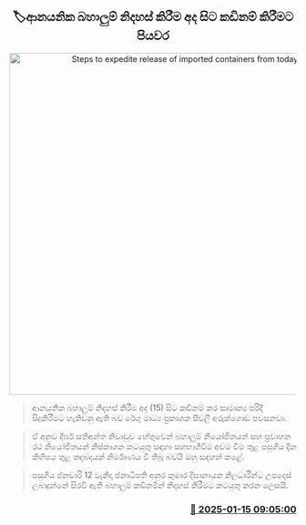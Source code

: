 <p align='center'><b><h2 align='center' title='Steps to expedite release of imported containers from today'>🏷ආනයනික බහාලුම් නිදහස් කිරීම අද සිට කඩිනම් කිරීමට පියවර</h2></b></p>
<p align='center'><img src='https://helakuru.sgp1.cdn.digitaloceanspaces.com/esana/images/lib/orugodawatta-container-1.jpg' width='600' alt='Steps to expedite release of imported containers from today'></p>

> ආනයනික බහාලුම් නිදහස් කිරීම අද (15) සිට කඩිනම් කර සාමාන්‍ය පරිදි සිදුකිරීමට හැකිවනු ඇති බව රේගු මාධ්‍ය ප්‍රකාශක සීවලී අරුක්ගොඩ පවසනවා.

> ඒ අනුව දීර්ඝ සතිඅන්ත නිවාඩුව හේතුවෙන් බහාලුම් නියෝජිතයන් සහ ප්‍රවාහන රථ නියෝජිතයන් නිෂ්කාශ​න කටයුතු සඳහා සහභාගීවිම අවම වීම තුළ පසුගිය දින කිහිපය තුළ තදබදයක් නිර්මාණය වී තිබූ බවයි ඔහු සඳහන් කළේ.

> පසුගිය ජනවාරි 12 වැනිදා ජනාධිපති අනුර කුමාර දිසානායක නිලධාරීන්ට උපදෙස් ලබාදුන්නේ සිරවී ඇති බහාලුම් කඩිනමින් නිදහස් කිරීමට කටයුතු කරන ලෙසයි.



<h3 align='right'><a href='https://www.helakuru.lk/esana/p/106574/'>📅 2025-01-15 09:05:00</a></h3>

